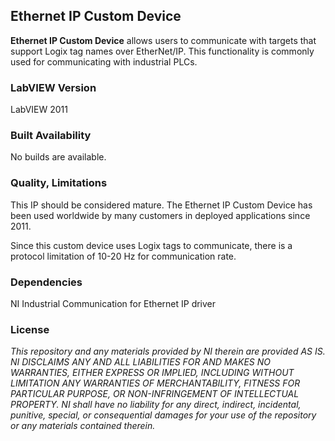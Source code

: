 ## Ethernet IP Custom Device ##

**Ethernet IP Custom Device** allows users to communicate with targets that support Logix tag names over EtherNet/IP.  This functionality is commonly used for communicating with industrial PLCs.

### LabVIEW Version ###

LabVIEW 2011

### Built Availability ###

No builds are available.

### Quality, Limitations ###

This IP should be considered mature. The Ethernet IP Custom Device has been used worldwide by many customers in deployed applications since 2011.

Since this custom device uses Logix tags to communicate, there is a protocol limitation of 10-20 Hz for communication rate.

### Dependencies ###

NI Industrial Communication for Ethernet IP driver

### License ###

*This repository and any materials provided by NI therein are provided AS IS. NI DISCLAIMS ANY AND ALL LIABILITIES FOR AND MAKES NO WARRANTIES, EITHER EXPRESS OR IMPLIED, INCLUDING WITHOUT LIMITATION ANY WARRANTIES OF MERCHANTABILITY, FITNESS FOR  PARTICULAR PURPOSE, OR NON-INFRINGEMENT OF INTELLECTUAL PROPERTY. NI shall have no liability for any direct, indirect, incidental, punitive, special, or consequential damages for your use of the repository or any materials contained therein.*
